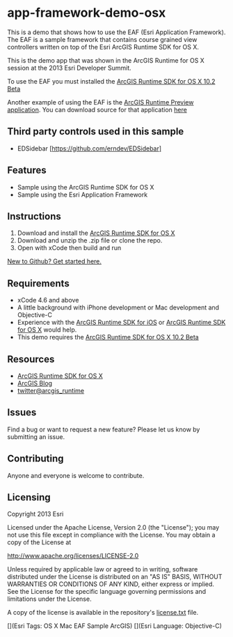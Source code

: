# app-framework-demo-osx

This is a demo that shows how to use the EAF (Esri Application Framework). The EAF is a sample framework that contains course grained view controllers written on top of the Esri ArcGIS Runtime SDK for OS X.

This is the demo app that was shown in the ArcGIS Runtime for OS X session at the 2013 Esri Developer Summit.

To use the EAF you must installed the [ArcGIS Runtime SDK for OS X 10.2 Beta](http://developers.arcgis.com/en/os-x/)

Another example of using the EAF is the [ArcGIS Runtime Preview application](http://www.arcgis.com/home/item.html?id=db0e7ce0bd5143faaff25e8588848d3d). You can download source for that application [here](http://www.arcgis.com/home/item.html?id=038213d942cc4db49b1c5bc716377721)

## Third party controls used in this sample

* EDSidebar [https://github.com/erndev/EDSidebar]

## Features
* Sample using the ArcGIS Runtime SDK for OS X
* Sample using the Esri Application Framework

## Instructions
1. Download and install the [ArcGIS Runtime SDK for OS X](http://developers.arcgis.com/en/os-x/)
2. Download and unzip the .zip file or clone the repo.
3. Open with xCode then build and run

[New to Github? Get started here.](https://github.com/)

## Requirements

* xCode 4.6 and above
* A little background with iPhone development or Mac development and Objective-C
* Experience with the [ArcGIS Runtime SDK for iOS](http://developers.arcgis.com/en/ios/) or [ArcGIS Runtime SDK for OS X](http://developers.arcgis.com/en/os-x/) would help.
* This demo requires the [ArcGIS Runtime SDK for OS X 10.2 Beta](http://developers.arcgis.com/en/os-x/)

## Resources

* [ArcGIS Runtime SDK for OS X](http://developers.arcgis.com/en/os-x/)
* [ArcGIS Blog](http://blogs.esri.com/esri/arcgis/)
* [twitter@arcgis_runtime](http://twitter.com/arcgis_runtime)

## Issues

Find a bug or want to request a new feature?  Please let us know by submitting an issue.

## Contributing

Anyone and everyone is welcome to contribute. 

## Licensing
Copyright 2013 Esri

Licensed under the Apache License, Version 2.0 (the "License");
you may not use this file except in compliance with the License.
You may obtain a copy of the License at

   http://www.apache.org/licenses/LICENSE-2.0

Unless required by applicable law or agreed to in writing, software
distributed under the License is distributed on an "AS IS" BASIS,
WITHOUT WARRANTIES OR CONDITIONS OF ANY KIND, either express or implied.
See the License for the specific language governing permissions and
limitations under the License.

A copy of the license is available in the repository's [license.txt]( https://raw.github.com/Esri/switch-basemaps-js/master/license.txt) file.

[](Esri Tags: OS X Mac EAF Sample ArcGIS)
[](Esri Language: Objective-C)
